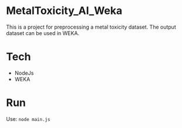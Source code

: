 # MetalToxicity_AI_Weka
This is a project for preprocessing a metal toxicity dataset. The output dataset can be used in WEKA.

# Tech
* NodeJs
* WEKA

# Run
Use: ```node main.js```
